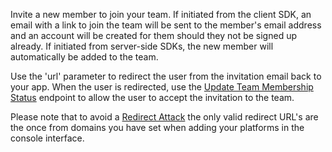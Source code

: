 Invite a new member to join your team. If initiated from the client SDK, an email with a link to join the team will be sent to the member's email address and an account will be created for them should they not be signed up already. If initiated from server-side SDKs, the new member will automatically be added to the team.

Use the 'url' parameter to redirect the user from the invitation email back to your app. When the user is redirected, use the [Update Team Membership Status](/docs/client/teams#teamsUpdateMembershipStatus) endpoint to allow the user to accept the invitation to the team. 

Please note that to avoid a [Redirect Attack](https://github.com/OWASP/CheatSheetSeries/blob/master/cheatsheets/Unvalidated_Redirects_and_Forwards_Cheat_Sheet.md) the only valid redirect URL's are the once from domains you have set when adding your platforms in the console interface.
